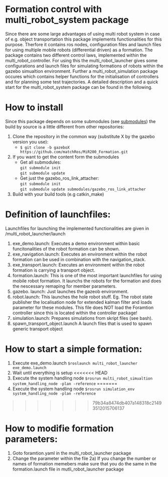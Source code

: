 # Formation control with multi_robot_system package
Since there are some large advantages of using multi robot system in case of e.g. object transportation this package implements functionalities for this purpose. Therfore it contains ros nodes, configuration files and launch files for using multiple mobile robots (differential driven) as a formation. The package contains two different control laws, implemented within the multi_robot_controller. For using this the multi_robot_launcher gives some configurations and launch files for simulating formations of robots within the gazebo simualtion environment. Further a multi_robot_simulation package occures which contains helper functions for the initialisation of controllers and for planning some test trajectories. A detailed description and a quick start for the multi_robot_system package can be found in the following.
# How to install
Since this package depends on some submodules (see [submodules](./submodules)) the build by source is a little different from other repositories:
1.  Clone the repository in the common way (substitute X by the gazebo version you use):
    - `$ git clone -b gazeboX  https://github.com/matchRos/MiR200_Formation.git`
2.  If you want to get the content form the submodules
    - Get all submodules:\
    `git submodule init`\
    `git submodule update`
    - Get just the gazebo_ros_link_attacher:\
      `git submodule init`\
      `git submodule update submodules/gazebo_ros_link_attacher`
3. Build with your build tools (e.g catkin_make)

# Definition of launchfiles:
Launchfiles for launching the implemented functionalities are given in /multi_robot_launcher/launch
1. exe_demo.launch:
Executes a demo environment within basic funcitonalities of the robot formation can be shown.
2. exe_navigation.launch:
Executes an environment within the robot formation can be used in combination with the navigation_stack.
3. exe_transport.launch:
Executes an environment within the robot formation is carrying a transport object.
4. formation.launch:
This is one of the most important launchfiles for using mobile robot formation. It launchs the robots for the formation and does the nescessary remaping for member parameters.
5. gazebo. launch:
Just launches the gazeob environment.
6. robot.launch:
This launches the hole robot stuff. Eg. The robot state publisher the localisation node for extended kalman filter and loads parameter for these modules. This file does NOT load the Foramtion controller since this is located within the controller package!
7. simulation.launch:
Prepares simulations from skript files (see bash).
8. spawn_transport_object.launch
A launch files that is used to spawn generic transport object

# How to start a simple formation: 
1. Execute exe_demo.launch `$roslaunch multi_robot_launcher exe_demo.launch`
2. Wait until everything is setup
<<<<<<< HEAD
3. Execute the system handling node `$rosrun multi_robot_simualtion system_handling_node -plan -reference`
=======
3. Execute the system handling node `$rosrun simulation_env system_handling_node -plan -reference`
>>>>>>> 79b34a8474db407a148318c21493512015706137

# How to modifie formation parameters:
1. Goto foramtion.yaml in the multi_robot_launcher package
2. Change the parameter within the file
2a) If you change the number or names of formation memebers make sure that you do the same in the formation.launch file in mutli_robot_launcher package
